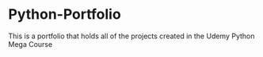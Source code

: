 # Python-Portfolio
This is a portfolio that holds all of the projects created in the Udemy Python Mega Course 
